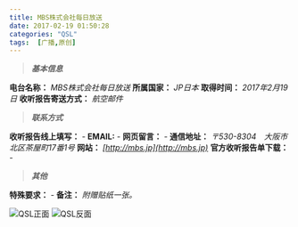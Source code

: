 ```yaml
---
title: MBS株式会社每日放送
date: 2017-02-19 01:50:28
categories: "QSL"
tags:  [广播,原创]
---
```

> ***基本信息***

**电台名称：** *MBS株式会社每日放送*
**所属国家：** *JP日本*
**取得时间：** *2017年2月19日*
**收听报告寄送方式：** *航空邮件*

<!--more-->

> ***联系方式***

**收听报告线上填写：** *-*
**EMAIL:** *-*
**网页留言：** *-*
**通信地址：** *〒530-8304　大阪市北区茶屋町17番1号*
**网站：** *[http://mbs.jp](http://mbs.jp)*
**官方收听报告单下载：** *-*

> ***其他***

**特殊要求：** *-*
**备注：** *附赠贴纸一张。*

![QSL正面](https://cdn-image.ibcl.us/QSL-MBS_20170219/1.jpg "QSL正面")
![QSL反面](https://cdn-image.ibcl.us/QSL-MBS_20170219/2.jpg "QSL反面")